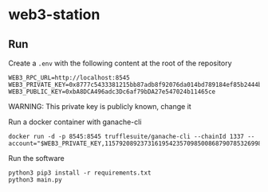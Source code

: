 # web3-station

## Run

Create a `.env` with the following content at the root of the repository
```env
WEB3_RPC_URL=http://localhost:8545
WEB3_PRIVATE_KEY=0x8777c5433381215bb87adb8f92076da014bd789184ef85b2444bb34bbaafa707
WEB3_PUBLIC_KEY=0xbA8DCA496adc3Dc6af79bDA27e547024b11465ce
```
WARNING: This private key is publicly known, change it

Run a docker container with ganache-cli
```
docker run -d -p 8545:8545 trufflesuite/ganache-cli --chainId 1337 --account="$WEB3_PRIVATE_KEY,115792089237316195423570985008687907853269984665640564039457584007913129639935000000000000000000"
```

Run the software
```
python3 pip3 install -r requirements.txt
python3 main.py
```

